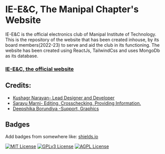 
# IE-E&C, The Manipal Chapter's Website

IE-E&C is the  official electronics club of Manipal Institute of Technology.
This is the repository of the website that has been created inhouse, by its board members(2022-23) to serve and aid the club in its functioning.
The website has been created using ReactJs, TailwindCss and uses MongoDb as its database.

### [IE-E&C, the official website](https://ieenc.vercel.app/)
## Credits:

 - [Kushagr Narayan- Lead Designer and Developer](https://www.linkedin.com/in/kushagr-narayan/)
 - [Sarayu Marni- Editing, Crosschecking, Providing Information. ](https://www.linkedin.com/in/sarayu-marni/)
 - [Deepshika Borundiya -Support, Graphics](https://www.linkedin.com/in/deepshika-borundiya-21a548250/)


## Badges

Add badges from somewhere like: [shields.io](https://shields.io/)

[![MIT License](https://img.shields.io/badge/License-MIT-green.svg)](https://choosealicense.com/licenses/mit/)
[![GPLv3 License](https://img.shields.io/badge/License-GPL%20v3-yellow.svg)](https://opensource.org/licenses/)
[![AGPL License](https://img.shields.io/badge/license-AGPL-blue.svg)](http://www.gnu.org/licenses/agpl-3.0)

